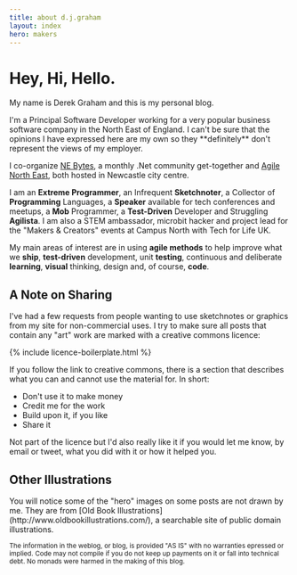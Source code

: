 ```yaml
---
title: about d.j.graham
layout: index
hero: makers
---
```


<h1 class="is-size-1">Hey, Hi, Hello.</h1>

<p class="has-vertical-spacing">My name is Derek Graham and this is my personal blog.</p>

<p class="has-vertical-spacing">I'm a Principal Software Developer working for a very popular business
software company in the North East of England. I can't be sure that the opinions 
I have expressed here are my own so they **definitely** don't represent the views 
of my employer.</p>

<p class="has-vertical-spacing">I co-organize <a href="https://ti.to/ne-bytes" target="_blank">NE Bytes</a>, a monthly .Net community get-together and 
<a href="http://meetup.com/Agile-North-East/">Agile North East</a>, both hosted in Newcastle city centre.</p>

<p class="has-vertical-spacing">I am an <strong>Extreme Programmer</strong>, an Infrequent <strong>Sketchnoter</strong>, a Collector 
of <strong>Programming</strong> Languages, a <strong>Speaker</strong> available for tech conferences and meetups, 
a <strong>Mob</strong> Programmer, a <strong>Test-Driven</strong> 
Developer and Struggling <strong>Agilista</strong>. I am also a STEM ambassador, microbit hacker and project lead 
for the "Makers &amp; Creators" events at Campus North with Tech for Life UK.</p>

<p class="has-vertical-spacing">My main areas of interest are in using <strong>agile methods</strong> to help improve what
we <strong>ship</strong>, <strong>test-driven</strong> development, unit <strong>testing</strong>, continuous and
deliberate <strong>learning</strong>, <strong>visual</strong> thinking, design and, of course, <strong>code</strong>.</p>


<h2 class="is-size-4">A Note on Sharing</h2>

<p class="has-vertical-spacing">I've had a few requests from people wanting to use sketchnotes or graphics from my
site for non-commercial uses. I try to make sure all posts that contain any "art"
work are marked with a creative commons licence:</p>

{% include licence-boilerplate.html %}

<p class="has-vertical-spacing">If you follow the link to creative commons, there is a section that describes what
you can and cannot use the material for. In short:</p>

<ul>
<li>Don't use it to make money</li>
<li>Credit me for the work</li>
<li>Build upon it, if you like</li>
<li>Share it</li>
</ul>

<p class="has-vertical-spacing">Not part of the licence but I'd also really like it if you would let me know,
by email or tweet, what you did with it or how it helped you.</p>

<h2 class="is-size-4">Other Illustrations</h2>

<p class="has-vertical-spacing">You will notice some of the "hero" images on some posts are not drawn by me. They
are from [Old Book Illustrations](http://www.oldbookillustrations.com/), a searchable
site of public domain illustrations.</p>

<p class="has-vertical-spacing"><small>The information in the weblog, or blog, is provided "AS IS" with no warranties
epressed or implied. Code may not compile if you do not keep up payments on it or
fall into technical debt. No monads were harmed in the making of this blog.</small></p>
